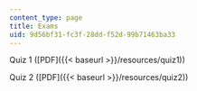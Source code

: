 ```yaml
---
content_type: page
title: Exams
uid: 9d56bf31-fc3f-28dd-f52d-99b71463ba33
---
```


Quiz 1 ([PDF]({{< baseurl >}}/resources/quiz1))

Quiz 2 ([PDF]({{< baseurl >}}/resources/quiz2))